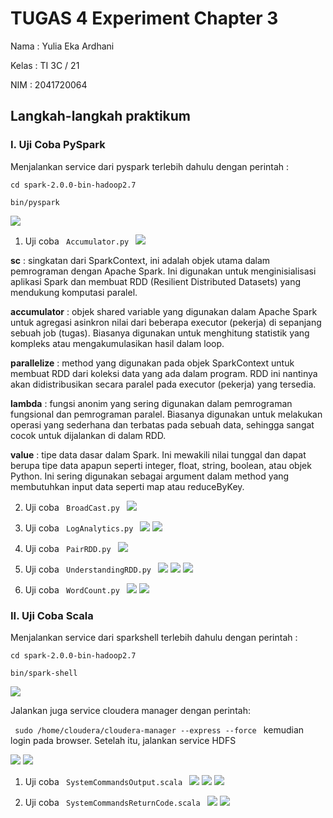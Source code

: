 # TUGAS 4 Experiment Chapter 3

Nama : Yulia Eka Ardhani

Kelas : TI 3C / 21

NIM : 2041720064

## Langkah-langkah praktikum

### I. Uji Coba PySpark

Menjalankan service dari pyspark terlebih dahulu dengan perintah :

<code>cd spark-2.0.0-bin-hadoop2.7</code>

<code>bin/pyspark</code>

![](ss/ss1.png)

1. Uji coba  <code> Accumulator.py </code>
![](ss/ss2.png)

**sc** : singkatan dari SparkContext, ini adalah objek utama dalam pemrograman dengan Apache Spark. Ini digunakan untuk menginisialisasi aplikasi Spark dan membuat RDD (Resilient Distributed Datasets) yang mendukung komputasi paralel.

**accumulator** : objek shared variable yang digunakan dalam Apache Spark untuk agregasi asinkron nilai dari beberapa executor (pekerja) di sepanjang sebuah job (tugas). Biasanya digunakan untuk menghitung statistik yang kompleks atau mengakumulasikan hasil dalam loop.

**parallelize** : method yang digunakan pada objek SparkContext untuk membuat RDD dari koleksi data yang ada dalam program. RDD ini nantinya akan didistribusikan secara paralel pada executor (pekerja) yang tersedia.

**lambda** : fungsi anonim yang sering digunakan dalam pemrograman fungsional dan pemrograman paralel. Biasanya digunakan untuk melakukan operasi yang sederhana dan terbatas pada sebuah data, sehingga sangat cocok untuk dijalankan di dalam RDD.

**value** : tipe data dasar dalam Spark. Ini mewakili nilai tunggal dan dapat berupa tipe data apapun seperti integer, float, string, boolean, atau objek Python. Ini sering digunakan sebagai argument dalam method yang membutuhkan input data seperti map atau reduceByKey.

2. Uji coba <code> BroadCast.py </code>
![](ss/ss3.png)


3. Uji coba <code> LogAnalytics.py </code>
![](ss/ss4.png)
![](ss/ss5.png)

4. Uji coba <code> PairRDD.py </code>
![](ss/ss6.png)

5. Uji coba <code> UnderstandingRDD.py </code>
![](ss/ss7.png)
![](ss/ss8.png)
![](ss/ss9.png)

6. Uji coba <code> WordCount.py </code>
![](ss/ss10.png)
![](ss/ss10_1.png)


### II. Uji Coba Scala

Menjalankan service dari sparkshell terlebih dahulu dengan perintah :

<code>cd spark-2.0.0-bin-hadoop2.7</code>

<code>bin/spark-shell</code>

![](ss/ss11.png)

Jalankan juga service cloudera manager dengan perintah:

<code> sudo /home/cloudera/cloudera-manager --express --force </code>
kemudian login pada browser. Setelah itu, jalankan service HDFS

![](ss/ss12.png)
![](ss/ss13.png)

1. Uji coba <code> SystemCommandsOutput.scala </code>
![](ss/ss14.png)
![](ss/ss15.png)
![](ss/ss16.png)

2. Uji coba <code> SystemCommandsReturnCode.scala </code>
![](ss/ss17.png)
![](ss/ss18.png)


